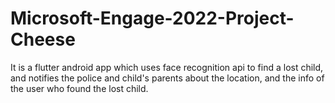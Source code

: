 # Microsoft-Engage-2022-Project-Cheese
It is a flutter android app which uses face recognition api to find a lost child, and notifies the police and child's parents about the location, and the info of the user who found the lost child.
